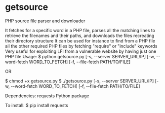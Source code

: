 # getsource
PHP source file parser and downloader

It fetches for a specific word in a PHP file, parses all the matching lines to retrieve the
filenames and their paths, and downloads the files recreating their directory structure
It can be used for instance to find from a PHP file all the other required PHP files by
fetching "require" or "include" keywords
Very useful for exploiting LFI from a vulnerable website by having just one PHP file
Usage:
$ python getsource.py  [-s, --server SERVER_URL/IP] [-w, --word-fetch WORD_TO_FETCH] [-f, --file-fetch PATH/TO/FILE]

OR

$ chmod +x getsource.py
$ ./getsource.py  [-s, --server SERVER_URL/IP] [-w, --word-fetch WORD_TO_FETCH] [-f, --file-fetch PATH/TO/FILE]

Dependencies:
requests Python package

To install:
$ pip install requests

